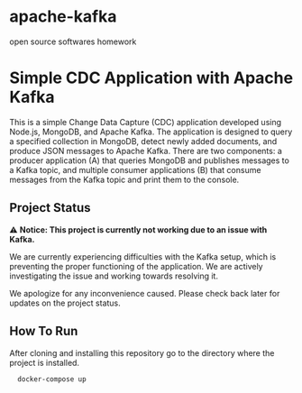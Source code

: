 # apache-kafka
open source softwares homework
# Simple CDC Application with Apache Kafka

This is a simple Change Data Capture (CDC) application developed using Node.js, MongoDB, and Apache Kafka. The application is designed to query a specified collection in MongoDB, detect newly added documents, and produce JSON messages to Apache Kafka. There are two components: a producer application (A) that queries MongoDB and publishes messages to a Kafka topic, and multiple consumer applications (B) that consume messages from the Kafka topic and print them to the console.

## Project Status

⚠️ **Notice: This project is currently not working due to an issue with Kafka.**

We are currently experiencing difficulties with the Kafka setup, which is preventing the proper functioning of the application. We are actively investigating the issue and working towards resolving it.

We apologize for any inconvenience caused. Please check back later for updates on the project status.


## How To Run

After cloning and installing this repository go to the directory where the project is installed.

```bash
  docker-compose up
```

